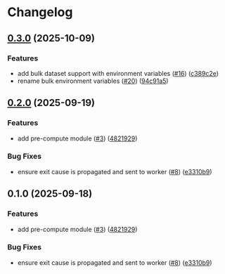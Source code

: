 # Changelog

## [0.3.0](https://github.com/iExecBlockchainComputing/tee-worker-compute-rust/compare/tee-worker-pre-compute-v0.2.0...tee-worker-pre-compute-v0.3.0) (2025-10-09)


### Features

* add bulk dataset support with environment variables ([#16](https://github.com/iExecBlockchainComputing/tee-worker-compute-rust/issues/16)) ([c389c2e](https://github.com/iExecBlockchainComputing/tee-worker-compute-rust/commit/c389c2e7af2d3b72b4f523b4b81fb1ba4dcaf8be))
* rename bulk environment variables ([#20](https://github.com/iExecBlockchainComputing/tee-worker-compute-rust/issues/20)) ([94c91a5](https://github.com/iExecBlockchainComputing/tee-worker-compute-rust/commit/94c91a5cc58a948b13af21e9e2b3dc1a7f774caf))

## [0.2.0](https://github.com/iExecBlockchainComputing/tee-worker-compute-rust/compare/tee-worker-pre-compute-v0.1.0...tee-worker-pre-compute-v0.2.0) (2025-09-19)


### Features

* add pre-compute module ([#3](https://github.com/iExecBlockchainComputing/tee-worker-compute-rust/issues/3)) ([4821929](https://github.com/iExecBlockchainComputing/tee-worker-compute-rust/commit/4821929102afc1cb5db0b9e77264179640678fc0))


### Bug Fixes

* ensure exit cause is propagated and sent to worker ([#8](https://github.com/iExecBlockchainComputing/tee-worker-compute-rust/issues/8)) ([e3310b9](https://github.com/iExecBlockchainComputing/tee-worker-compute-rust/commit/e3310b94e5a075e23cfaf51083184fb3e7cfc527))

## 0.1.0 (2025-09-18)


### Features

* add pre-compute module ([#3](https://github.com/iExecBlockchainComputing/tee-worker-compute-rust/issues/3)) ([4821929](https://github.com/iExecBlockchainComputing/tee-worker-compute-rust/commit/4821929102afc1cb5db0b9e77264179640678fc0))


### Bug Fixes

* ensure exit cause is propagated and sent to worker ([#8](https://github.com/iExecBlockchainComputing/tee-worker-compute-rust/issues/8)) ([e3310b9](https://github.com/iExecBlockchainComputing/tee-worker-compute-rust/commit/e3310b94e5a075e23cfaf51083184fb3e7cfc527))
